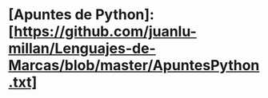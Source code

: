 # [Apuntes de Python]:[https://github.com/juanlu-millan/Lenguajes-de-Marcas/blob/master/ApuntesPython.txt]

